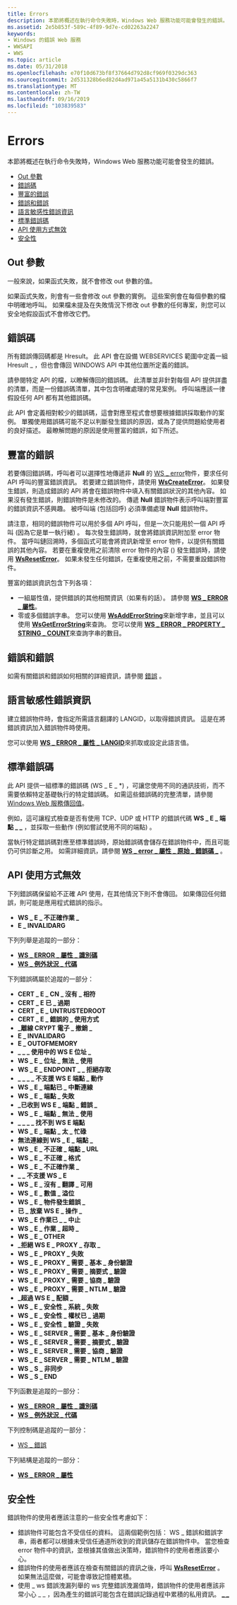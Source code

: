 ```yaml
---
title: Errors
description: 本節將概述在執行命令失敗時，Windows Web 服務功能可能會發生的錯誤。
ms.assetid: 2e5b853f-589c-4f89-9d7e-cd02263a2247
keywords:
- Windows 的錯誤 Web 服務
- WWSAPI
- WWS
ms.topic: article
ms.date: 05/31/2018
ms.openlocfilehash: e70f10d673bf8f37664d792d8cf969f0329dc363
ms.sourcegitcommit: 2d531328b6ed82d4ad971a45a5131b430c5866f7
ms.translationtype: MT
ms.contentlocale: zh-TW
ms.lasthandoff: 09/16/2019
ms.locfileid: "103839583"
---
```

# <a name="errors"></a>Errors

本節將概述在執行命令失敗時，Windows Web 服務功能可能會發生的錯誤。

-   [Out 參數](#out-parameters)
-   [錯誤碼](#error-codes)
-   [豐富的錯誤](#rich-errors)
-   [錯誤和錯誤](#faults-and-errors)
-   [語言敏感性錯誤資訊](#language-sensitive-error-information)
-   [標準錯誤碼](#canonical-error-codes)
-   [API 使用方式無效](#invalid-api-usage)
-   [安全性](#security)

## <a name="out-parameters"></a>Out 參數

一般來說，如果函式失敗，就不會修改 out 參數的值。

如果函式失敗，則會有一些會修改 out 參數的實例。 這些案例會在每個參數的檔中明確地呼叫。 如果檔未提及在失敗情況下修改 out 參數的任何專案，則您可以安全地假設函式不會修改它們。

## <a name="error-codes"></a>錯誤碼

所有錯誤傳回碼都是 Hresult。 此 API 會在設備 WEBSERVICES 範圍中定義一組 Hresult \_ ，但也會傳回 WINDOWS API 中其他位置所定義的錯誤。

請參閱特定 API 的檔，以瞭解傳回的錯誤碼。 此清單並非針對每個 API 提供詳盡的清單，而是一份錯誤碼清單，其中包含明確處理的常見案例。 呼叫端應該一律假設任何 API 都有其他錯誤碼。

此 API 會定義相對較少的錯誤碼，這會對應至程式會想要根據錯誤採取動作的案例。 單獨使用錯誤碼可能不足以判斷發生錯誤的原因，或為了提供問題給使用者的良好描述。 最瞭解問題的原因是使用豐富的錯誤，如下所述。

## <a name="rich-errors"></a>豐富的錯誤

若要傳回錯誤碼，呼叫者可以選擇性地傳遞非 **Null** 的 [WS \_ error](ws-error.md)物件，要求任何 API 呼叫的豐富錯誤資訊。 若要建立錯誤物件，請使用 [**WsCreateError**](/windows/desktop/api/WebServices/nf-webservices-wscreateerror)。 如果發生錯誤，則造成錯誤的 API 將會在錯誤物件中填入有關錯誤狀況的其他內容。 如果沒有發生錯誤，則錯誤物件是未修改的。 傳遞 **Null** 錯誤物件表示呼叫端對豐富的錯誤資訊不感興趣。 被呼叫端 (包括回呼) 必須準備處理 **Null** 錯誤物件。

請注意，相同的錯誤物件可以用於多個 API 呼叫，但是一次只能用於一個 API 呼叫 (因為它是單一執行緒) 。 每次發生錯誤時，就會將錯誤資訊附加至 error 物件。 當呼叫鏈回溯時，多個函式可能會將資訊新增至 error 物件，以提供有關錯誤的其他內容。 若要在重複使用之前清除 error 物件的內容 () 發生錯誤時，請使用 [**WsResetError**](/windows/desktop/api/WebServices/nf-webservices-wsreseterror)。 如果未發生任何錯誤，在重複使用之前，不需要重設錯誤物件。

豐富的錯誤資訊包含下列各項：

-   一組屬性值，提供錯誤的其他相關資訊（如果有的話）。 請參閱 [**WS \_ ERROR \_ 屬性**](/windows/desktop/api/WebServices/ns-webservices-ws_error_property)。
-   零或多個錯誤字串。 您可以使用 [**WsAddErrorString**](/windows/desktop/api/WebServices/nf-webservices-wsadderrorstring)來新增字串，並且可以使用 [**WsGetErrorString**](/windows/desktop/api/WebServices/nf-webservices-wsgeterrorstring)來查詢。 您可以使用 [**WS \_ ERROR \_ PROPERTY \_ STRING \_ COUNT**](/windows/desktop/api/WebServices/ne-webservices-ws_error_property_id)來查詢字串的數目。

## <a name="faults-and-errors"></a>錯誤和錯誤

如需有關錯誤和錯誤如何相關的詳細資訊，請參閱 [錯誤](faults.md) 。

## <a name="language-sensitive-error-information"></a>語言敏感性錯誤資訊

建立錯誤物件時，會指定所需語言翻譯的 LANGID，以取得錯誤資訊。 這是在將錯誤資訊加入錯誤物件時使用。

您可以使用 [**WS \_ ERROR \_ 屬性 \_ LANGID**](/windows/desktop/api/WebServices/ne-webservices-ws_error_property_id)來抓取或設定此語言值。

## <a name="canonical-error-codes"></a>標準錯誤碼

此 API 提供一組標準的錯誤碼 (WS \_ E \_ \*) ，可讓您使用不同的通訊技術，而不需要依賴特定基礎執行的特定錯誤碼。 如需這些錯誤碼的完整清單，請參閱 [Windows Web 服務傳回值](windows-web-services-return-values.md)。

例如，這可讓程式檢查是否有使用 TCP、UDP 或 HTTP 的錯誤代碼 **WS \_ E \_ 端點 \_ \_** ，並採取一些動作 (例如嘗試使用不同的端點) 。

當執行特定錯誤碼對應至標準錯誤時，原始錯誤碼會儲存在錯誤物件中，而且可能仍可供診斷之用。 如需詳細資訊，請參閱 [**WS \_ error \_ 屬性 \_ 原始 \_ 錯誤碼 \_**](/windows/desktop/api/WebServices/ne-webservices-ws_error_property_id) 。

## <a name="invalid-api-usage"></a>API 使用方式無效

下列錯誤碼保留給不正確 API 使用，在其他情況下則不會傳回。 如果傳回任何錯誤，則可能是應用程式錯誤的指示。

-   **WS \_ E \_ 不正確作業 \_**
-   **E \_ INVALIDARG**

下列列舉是追蹤的一部分：

-   [**WS \_ ERROR \_ 屬性 \_ 識別碼**](/windows/desktop/api/WebServices/ne-webservices-ws_error_property_id)
-   [**WS \_ 例外狀況 \_ 代碼**](/windows/desktop/api/WebServices/ne-webservices-ws_exception_code)

下列錯誤碼屬於追蹤的一部分：

-   **CERT \_ E \_ CN \_ 沒有 \_ 相符**
-   **CERT \_ E 已 \_ 過期**
-   **CERT \_ E \_ UNTRUSTEDROOT**
-   **CERT \_ E \_ 錯誤的 \_ 使用方式**
-   **\_離線 CRYPT 電子 \_ 撤銷 \_**
-   **E \_ INVALIDARG**
-   **E \_ OUTOFMEMORY**
-   **\_ \_ \_ 使用中的 WS E 位址 \_**
-   **WS \_ E \_ 位址 \_ 無法 \_ 使用**
-   **WS \_ E \_ ENDPOINT \_ \_ 拒絕存取**
-   **\_ \_ \_ \_ 不支援 WS E 端點 \_ 動作**
-   **WS \_ E \_ 端點已 \_ 中斷連線**
-   **WS \_ E \_ 端點 \_ 失敗**
-   **\_已收到 WS E \_ 端點 \_ 錯誤 \_**
-   **WS \_ E \_ 端點 \_ 無法 \_ 使用**
-   **\_ \_ \_ \_ 找不到 WS E 端點**
-   **WS \_ E \_ 端點 \_ 太 \_ 忙碌**
-   **無法連線到 WS \_ E \_ 端點 \_**
-   **WS \_ E \_ 不正確 \_ 端點 \_ URL**
-   **WS \_ E \_ 不正確 \_ 格式**
-   **WS \_ E \_ 不正確作業 \_**
-   **\_ \_ 不支援 WS \_ E**
-   **WS \_ E \_ 沒有 \_ 翻譯 \_ 可用**
-   **WS \_ E \_ 數值 \_ 溢位**
-   **WS \_ E \_ 物件發生錯誤 \_**
-   **已 \_ 放棄 WS E \_ 操作 \_**
-   **WS \_ E 作業已 \_ \_ 中止**
-   **WS \_ E \_ 作業 \_ 超時 \_**
-   **WS \_ E \_ OTHER**
-   **\_拒絕 WS E \_ PROXY \_ 存取 \_**
-   **WS \_ E \_ PROXY \_ 失敗**
-   **WS \_ E \_ PROXY \_ 需要 \_ 基本 \_ 身份驗證**
-   **WS \_ E \_ PROXY \_ 需要 \_ 摘要式 \_ 驗證**
-   **WS \_ E \_ PROXY \_ 需要 \_ 協商 \_ 驗證**
-   **WS \_ E \_ PROXY \_ 需要 \_ NTLM \_ 驗證**
-   **\_超過 WS E \_ 配額 \_**
-   **WS \_ E \_ 安全性 \_ 系統 \_ 失敗**
-   **WS \_ E \_ 安全性 \_ 權杖已 \_ 過期**
-   **WS \_ E \_ 安全性 \_ 驗證 \_ 失敗**
-   **WS \_ E \_ SERVER \_ 需要 \_ 基本 \_ 身份驗證**
-   **WS \_ E \_ SERVER \_ 需要 \_ 摘要式 \_ 驗證**
-   **WS \_ E \_ SERVER \_ 需要 \_ 協商 \_ 驗證**
-   **WS \_ E \_ SERVER \_ 需要 \_ NTLM \_ 驗證**
-   **WS \_ S \_ 非同步**
-   **WS \_ S \_ END**

下列函數是追蹤的一部分：

-   [**WS \_ ERROR \_ 屬性 \_ 識別碼**](/windows/desktop/api/WebServices/ne-webservices-ws_error_property_id)
-   [**WS \_ 例外狀況 \_ 代碼**](/windows/desktop/api/WebServices/ne-webservices-ws_exception_code)

下列控制碼是追蹤的一部分：

-   [WS \_ 錯誤](ws-error.md)

下列結構是追蹤的一部分：

-   [**WS \_ ERROR \_ 屬性**](/windows/desktop/api/WebServices/ns-webservices-ws_error_property)

## <a name="security"></a>安全性

錯誤物件的使用者應該注意的一些安全性考慮如下：

-   錯誤物件可能包含不受信任的資料。 這兩個範例包括： WS \_ 錯誤和錯誤字串，兩者都可以根據未受信任通道所收到的資訊儲存在錯誤物件中。 當您檢查 error 物件中的資訊，並根據其值做出決策時，錯誤物件的使用者應該要小心。
-   錯誤物件的使用者應該在檢查有關錯誤的資訊之後，呼叫 [**WsResetError**](/windows/desktop/api/WebServices/nf-webservices-wsreseterror) 。 如果無法這麼做，可能會導致記憶體累積。
-   使用 \_ ws 錯誤洩漏列舉的 ws 完整錯誤洩漏值時，錯誤物件的使用者應該非常小心 \_ \_ ，因為產生的錯誤可能包含在錯誤記錄過程中累積的私用資訊。 [**\_ \_**](/windows/desktop/api/WebServices/ne-webservices-ws_fault_disclosure)

 

 





